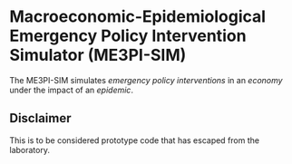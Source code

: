 # Macroeconomic-Epidemiological Emergency Policy Intervention Simulator (ME3PI-SIM)

The ME3PI-SIM simulates *emergency policy interventions* in an *economy* under the impact of an *epidemic*.

## Disclaimer
This is to be considered prototype code that has escaped from the laboratory.

